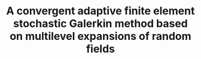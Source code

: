 ---
layout: default
title: 'A convergent adaptive finite element stochastic Galerkin method based on multilevel expansions of random fields'
authors: Markus Bachmayr, Martin Eigel, Henrik Eisenmann and Igor Voulis
journal: SIAM Journal on Numerical Analysis
volume: 63
year: 2025
number: 4
pages: 1776-1807
arxivlink: https://arxiv.org/abs/2403.13770
doilink: https://doi.org/10.1137/24M1649253
---
